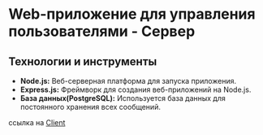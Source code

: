 # Web-приложение для управления пользователями - Сервер

## Технологии и инструменты
* **Node.js:** Веб-серверная платформа для запуска приложения.<br>
* **Express.js:** Фреймворк для создания веб-приложений на Node.js.<br>
* **База данных(PostgreSQL):** Используется база данных для постоянного хранения всех сообщений.<br>

ссылка на [Client](https://github.com/PavelBarashkov/itransition_task4_client)
